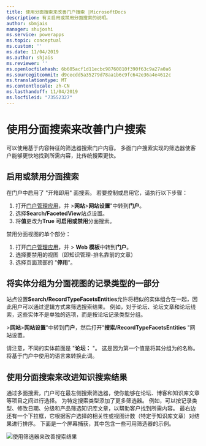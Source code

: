 ```yaml
---
title: 使用分面搜索来改善门户搜索 |MicrosoftDocs
description: 有关启用或禁用分面搜索的说明。
author: sbmjais
manager: shujoshi
ms.service: powerapps
ms.topic: conceptual
ms.custom: ''
ms.date: 11/04/2019
ms.author: shjais
ms.reviewer: ''
ms.openlocfilehash: 6b605acf1d11ecbc98760810f390f63c9a27a0a6
ms.sourcegitcommit: d9cecdd5a35279d78aa1b6c9fc642e36a4e4612c
ms.translationtype: MT
ms.contentlocale: zh-CN
ms.lasthandoff: 11/04/2019
ms.locfileid: "73552327"
---
```

# <a name="use-faceted-search-to-improve-portal-search"></a>使用分面搜索来改善门户搜索

可以使用基于内容特征的筛选器搜索门户内容。 多面门户搜索实现的筛选器使客户能够更快地找到所需内容，比传统搜索更快。

## <a name="enable-or-disable-faceted-search"></a>启用或禁用分面搜索

在门户中启用了 "开箱即用" 面搜索。 若要控制或启用它，请执行以下步骤：

1. 打开[门户管理应用](configure-portal.md)，并 &gt;**网站**&gt;**网站设置**"中转到**门户**。
2. 选择**Search/FacetedView**站点设置。 
3. 将**值**更改为**True** **可启用或禁用**分面搜索。

禁用分面视图的单个部分：

1. 打开[门户管理应用](configure-portal.md)，并 &gt; **Web 模板**中转到**门户**。
2. 选择要禁用的视图（即知识管理-排名靠前的文章）
3. 选择页面顶部的 "**停用**"。

## <a name="group-entities-as-part-of-a-record-type-for-faceted-view"></a>将实体分组为分面视图的记录类型的一部分

站点设置**Search/RecordTypeFacetsEntities**允许将相似的实体组合在一起，因此用户可以通过逻辑方式来筛选搜索结果。 例如，对于论坛、论坛文章和论坛线索，这些实体不是单独的选项，而是按论坛记录类型分组。

&gt;**网站**&gt;**网站设置**"中转到**门户**，然后打开"**搜索/RecordTypeFacetsEntities** "网站设置。 

请注意，不同的实体前面是 "**论坛：** "。 这是因为第一个值是将其分组为的名称。 将基于门户中使用的语言来转换此词。

## <a name="use-faceted-search-to-improve-knowledge-search-results"></a>使用分面搜索来改进知识搜索结果

通过多面搜索，门户可在最左侧搜索筛选器，使你能够在论坛、博客和知识库文章等项目之间进行选择。 为特定搜索类型添加了更多筛选器。 例如，可以按记录类型、修改日期、分级和产品筛选知识库文章，以帮助客户找到所需内容。 最右边还有一个下拉框，它根据客户选择的相关性或视图计数（特定于知识库文章）对结果进行排序。 下面是一个屏幕捕获，其中包含一些可用筛选器的示例。

![使用筛选器来改善搜索结果](../media/faceted-search-filter.png "使用筛选器来改善搜索结果")
